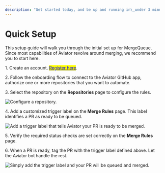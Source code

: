 ```yaml
---
description: "Get started today, and be up and running in\_under 3 minutes."
---
```


# Quick Setup

This setup guide will walk you through the initial set up for MergeQueue. Since most capabilities of Aviator revolve around merging, we recommend you to start here.&#x20;

1\. Create an account. [<mark style="color:blue;">Register here</mark>](https://mergequeue.com/register).

2\. Follow the onboarding flow to connect to the Aviator GitHub app, authorize one or more repositories that you want to automate.

3\. Select the repository on the **Repositories** page to configure the rules.

![Configure a repository.](<../.gitbook/assets/Screen Shot 2022-05-23 at 2.38.56 PM.png>)

4\. Add a customized trigger label on the **Merge Rules** page. This label identifies a PR as ready to be queued.

![Add a trigger label that tells Aviator your PR is ready to be merged.](<../.gitbook/assets/Screen Shot 2022-05-22 at 10.22.55 PM.png>)

5\. Verify the required status checks are set correctly on the **Merge Rules** page.

6\. When a PR is ready, tag the PR with the trigger label defined above. Let the Aviator bot handle the rest.

![Simply add the trigger label and your PR will be queued and merged.](<../.gitbook/assets/Screen Shot 2022-05-23 at 5.37.18 PM (1).png>)
